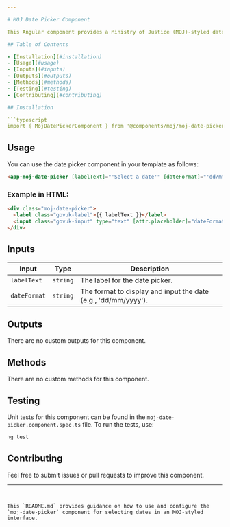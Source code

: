 ```yaml
---

# MOJ Date Picker Component

This Angular component provides a Ministry of Justice (MOJ)-styled date picker, allowing users to select dates with a user-friendly interface.

## Table of Contents

- [Installation](#installation)
- [Usage](#usage)
- [Inputs](#inputs)
- [Outputs](#outputs)
- [Methods](#methods)
- [Testing](#testing)
- [Contributing](#contributing)

## Installation

```typescript
import { MojDatePickerComponent } from '@components/moj/moj-date-picker/moj-date-picker.component';
```

## Usage

You can use the date picker component in your template as follows:

```html
<app-moj-date-picker [labelText]="'Select a date'" [dateFormat]="'dd/mm/yyyy'"></app-moj-date-picker>
```

### Example in HTML:

```html
<div class="moj-date-picker">
  <label class="govuk-label">{{ labelText }}</label>
  <input class="govuk-input" type="text" [attr.placeholder]="dateFormat" />
</div>
```

## Inputs

| Input        | Type     | Description                                                    |
| ------------ | -------- | -------------------------------------------------------------- |
| `labelText`  | `string` | The label for the date picker.                                 |
| `dateFormat` | `string` | The format to display and input the date (e.g., 'dd/mm/yyyy'). |

## Outputs

There are no custom outputs for this component.

## Methods

There are no custom methods for this component.

## Testing

Unit tests for this component can be found in the `moj-date-picker.component.spec.ts` file. To run the tests, use:

```bash
ng test
```

## Contributing

Feel free to submit issues or pull requests to improve this component.

---
```


This `README.md` provides guidance on how to use and configure the `moj-date-picker` component for selecting dates in an MOJ-styled interface.
